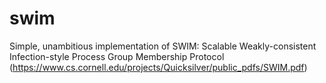 # swim
Simple, unambitious implementation of SWIM: Scalable Weakly-consistent Infection-style Process Group Membership Protocol (https://www.cs.cornell.edu/projects/Quicksilver/public_pdfs/SWIM.pdf)
